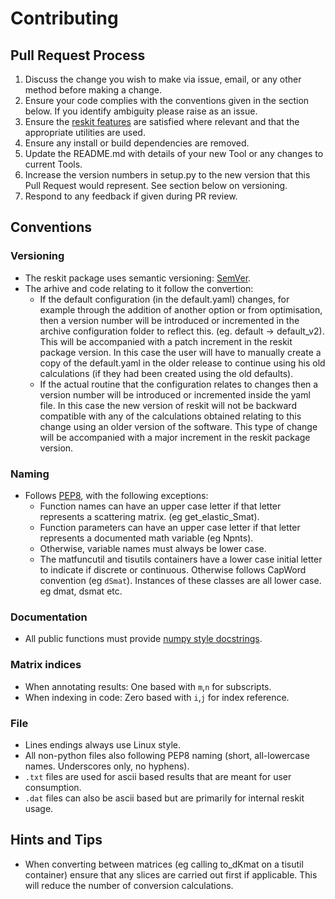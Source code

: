 # Contributing

## Pull Request Process

1. Discuss the change you wish to make via issue, email, or any other method before making a change.
2. Ensure your code complies with the conventions given in the section below. If you identify ambiguity please raise as an issue.
3. Ensure the [reskit features](https://github.com/petersbingham/reskit) are satisfied where relevant and that the appropriate utilities are used. 
4. Ensure any install or build dependencies are removed.
5. Update the README.md with details of your new Tool or any changes to current Tools.
6. Increase the version numbers in setup.py to the new version that this Pull Request would represent. See section below on versioning.
7. Respond to any feedback if given during PR review.

## Conventions

### Versioning
 - The reskit package uses semantic versioning: [SemVer](http://semver.org/).
 - The arhive and code relating to it follow the convertion:
   - If the default configuration (in the default.yaml) changes, for example through the addition of another option or from optimisation, then a version number will be introduced or incremented in the archive configuration folder to reflect this. (eg. default -> default_v2). This will be accompanied with a patch increment in the reskit package version. In this case the user will have to manually create a copy of the default.yaml in the older release to continue using his old calculations (if they had been created using the old defaults).
   - If the actual routine that the configuration relates to changes then a version number will be introduced or incremented inside the yaml file. In this case the new version of reskit will not be backward compatible with any of the calculations obtained relating to this change using an older version of the software. This type of change will be accompanied with a major increment in the reskit package version.
 
### Naming
 - Follows [PEP8](https://www.python.org/dev/peps/pep-0008/), with the following exceptions:
   - Function names can have an upper case letter if that letter represents a scattering matrix. (eg get_elastic_Smat).
   - Function parameters can have an upper case letter if that letter represents a documented math variable (eg Npnts).
   - Otherwise, variable names must always be lower case.
   - The matfuncutil and tisutils containers have a lower case initial letter to indicate if discrete or continuous. Otherwise follows CapWord convention (eg `dSmat`). Instances of these classes are all lower case. eg dmat, dsmat etc.

### Documentation
 - All public functions must provide [numpy style docstrings](http://www.numpy.org/devdocs/docs/howto_document.html).

### Matrix indices
 - When annotating results: One based with `m`,`n` for subscripts.
 - When indexing in code: Zero based with `i`,`j` for index reference.
 
### File
 - Lines endings always use Linux style.
 - All non-python files also following PEP8 naming (short, all-lowercase names. Underscores only, no hyphens).
 - `.txt` files are used for ascii based results that are meant for user consumption.
 - `.dat` files can also be ascii based but are primarily for internal reskit usage.

## Hints and Tips
 - When converting between matrices (eg calling to_dKmat on a tisutil container) ensure that any slices are carried out first if applicable. This will reduce the number of conversion calculations.
